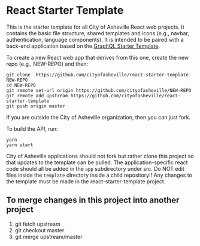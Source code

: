 # React Starter Template

This is the starter template for all City of Asheville React web projects. It contains the basic file structure, shared templates and icons (e.g., navbar, authentication, language components). It is intended to be paired with a back-end application based on the [GraphQL Starter Template](https://github.com/cityofasheville/graphql-starter-template).

To create a new React web app that derives from this one, create the new repo (e.g., NEW-REPO) and then:

````
git clone  https://github.com/cityofasheville/react-starter-template NEW-REPO
cd NEW-REPO  
git remote set-url origin https://github.com/cityofasheville/NEW-REPO
git remote add upstream https://github.com/cityofasheville/react-starter-template
git push origin master
````

If you are outside the City of Asheville organization, then you can just fork.

To build the API, run:
````
yarn
yarn start
````

City of Asheville applications should not fork but rather clone this project so that updates to the template can be pulled. The application-specific react code should all be added in the ```app``` subdirectory under src. Do NOT edit files inside the ```template``` directory inside a child repository!! Any changes to the template must be made in the react-starter-template project.


## To merge changes in this project into another project
1. git fetch upstream
1. git checkout master
1. git merge upstream/master
